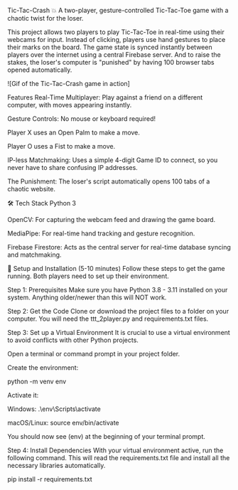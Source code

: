 Tic-Tac-Crash 💥
A two-player, gesture-controlled Tic-Tac-Toe game with a chaotic twist for the loser.

This project allows two players to play Tic-Tac-Toe in real-time using their webcams for input. Instead of clicking, players use hand gestures to place their marks on the board. The game state is synced instantly between players over the internet using a central Firebase server. And to raise the stakes, the loser's computer is "punished" by having 100 browser tabs opened automatically.

![Gif of the Tic-Tac-Crash game in action]

Features
Real-Time Multiplayer: Play against a friend on a different computer, with moves appearing instantly.

Gesture Controls: No mouse or keyboard required!

Player X uses an Open Palm to make a move.

Player O uses a Fist to make a move.

IP-less Matchmaking: Uses a simple 4-digit Game ID to connect, so you never have to share confusing IP addresses.

The Punishment: The loser's script automatically opens 100 tabs of a chaotic website.

🛠️ Tech Stack
Python 3

OpenCV: For capturing the webcam feed and drawing the game board.

MediaPipe: For real-time hand tracking and gesture recognition.

Firebase Firestore: Acts as the central server for real-time database syncing and matchmaking.

🚀 Setup and Installation (5-10 minutes)
Follow these steps to get the game running. Both players need to set up their environment.

Step 1: Prerequisites
Make sure you have Python 3.8 - 3.11 installed on your system. Anything older/newer than this will NOT work.

Step 2: Get the Code
Clone or download the project files to a folder on your computer. You will need the ttt_2player.py and requirements.txt files.

Step 3: Set up a Virtual Environment
It is crucial to use a virtual environment to avoid conflicts with other Python projects.

Open a terminal or command prompt in your project folder.

Create the environment:

python -m venv env

Activate it:

Windows: .\env\Scripts\activate

macOS/Linux: source env/bin/activate

You should now see (env) at the beginning of your terminal prompt.

Step 4: Install Dependencies
With your virtual environment active, run the following command. This will read the requirements.txt file and install all the necessary libraries automatically.

pip install -r requirements.txt
